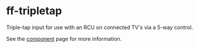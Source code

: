 ff-tripletap
============

Triple-tap input for use with an RCU on connected TV's via a 5-way control. 

See the [component](http://scottwhittaker.github.io/ff-tripletap/components/ff-tripletap/) page for more information.
 





